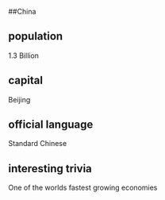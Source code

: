 ##China
## population
1.3 Billion

## capital
Beijing
 
## official language
Standard Chinese

## interesting trivia
One of the worlds fastest growing economies
